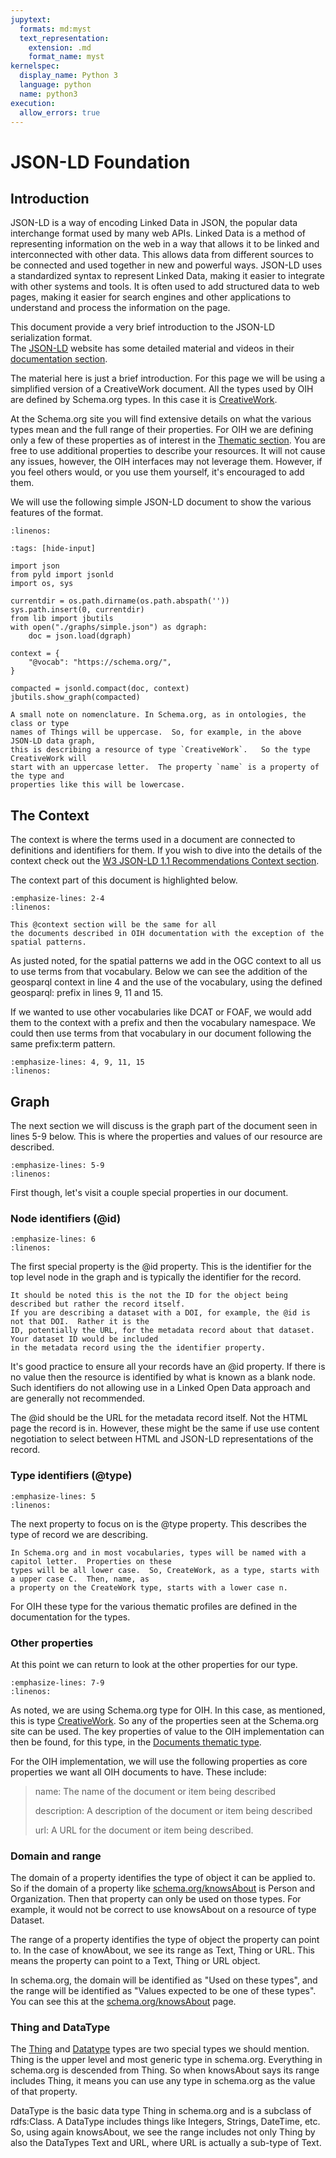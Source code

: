```yaml
---
jupytext:
  formats: md:myst
  text_representation:
    extension: .md
    format_name: myst
kernelspec:
  display_name: Python 3
  language: python
  name: python3
execution:
  allow_errors: true
---
```


# JSON-LD Foundation

## Introduction
JSON-LD is a way of encoding Linked Data in JSON, the popular data interchange
format used by many web APIs. Linked Data is a method of representing information
on the web in a way that allows it to be linked and interconnected with other data.
This allows data from different sources to be connected and used together in new
and powerful ways. JSON-LD uses a standardized syntax to represent Linked Data,
making it easier to integrate with other systems and tools. It is often used to
add structured data to web pages, making it easier for search engines and other
applications to understand and process the information on the page.

This document provide a very brief introduction to the JSON-LD serialization format.  
The [JSON-LD](https://json-ld.org) website has some detailed material and videos in
their [documentation section](https://json-ld.org/learn.html).

The material here is just a brief introduction.   For this page we will be using
a simplified version of a CreativeWork document. All the types used by OIH are defined
by Schema.org types.  In this case it is [CreativeWork](https://schema.org/CreativeWork).

At the Schema.org site you will find extensive details on what the various types mean and 
the full range of their properties. For OIH we are defining only a few of these properties 
as of interest in the [Thematic section](../thematics/README.md).  You are free to use additional 
properties to describe your resources.  It will not cause any issues, however, the OIH interfaces
may not leverage them.  However, if you feel others would, or you use them yourself, it's encouraged
to add them.  

We will use the following simple JSON-LD document to show the various features of the format. 

```{literalinclude} ./graphs/simple.json
:linenos:
```


```{code-cell}
:tags: [hide-input]

import json
from pyld import jsonld
import os, sys

currentdir = os.path.dirname(os.path.abspath(''))
sys.path.insert(0, currentdir)
from lib import jbutils
with open("./graphs/simple.json") as dgraph:
    doc = json.load(dgraph)

context = {
    "@vocab": "https://schema.org/",
}

compacted = jsonld.compact(doc, context)
jbutils.show_graph(compacted)

```


```{note}
A small note on nomenclature. In Schema.org, as in ontologies, the class or type
names of Things will be uppercase.  So, for example, in the above JSON-LD data graph,
this is describing a resource of type `CreativeWork`.   So the type CreativeWork will
start with an uppercase letter.  The property `name` is a property of the type and 
properties like this will be lowercase. 
```



## The Context

The context is where the terms used in a document are connected to definitions and identifiers for them.
If you wish to dive into the details of the context check out the
[W3 JSON-LD 1.1 Recommendations Context section](https://www.w3.org/TR/json-ld/#the-context).

The context part of this document is highlighted below. 




```{literalinclude} ./graphs/simple.json
:emphasize-lines: 2-4
:linenos:
```


```{note}
This @context section will be the same for all
the documents described in OIH documentation with the exception of the spatial patterns.  
```


As justed noted, for the spatial patterns we add in the OGC context 
to all us to use terms from that vocabulary.
Below we can see the addition of the geosparql context in line 4 and the use of the vocabulary, using the defined geosparql: prefix in lines 9, 11 and 15.

If we wanted to use other vocabularies like DCAT or FOAF, we would add them to the context with a 
prefix and then the vocabulary namespace.  We could then use terms from that vocabulary in our document
following the same prefix:term pattern.


```{literalinclude} ../thematics/spatial/graphs/geosparqlsimple.json
:emphasize-lines: 4, 9, 11, 15
:linenos:
```


## Graph

The next section we will discuss is the graph part of the document seen in lines 5-9 below.  This is where the properties and 
values of our resource are described.  


```{literalinclude} ./graphs/simple.json
:emphasize-lines: 5-9
:linenos:
```

First though, let's visit a couple special properties in our 
document.  

### Node identifiers (@id)

```{literalinclude} ./graphs/simple.json
:emphasize-lines: 6
:linenos:
```

The first special property is the @id property.  This is the identifier for the top level node in the
graph and is typically the identifier for the record.  

```{note}
It should be noted this is the not the ID for the object being described but rather the record itself.
If you are describing a dataset with a DOI, for example, the @id is not that DOI.  Rather it is the 
ID, potentially the URL, for the metadata record about that dataset.  Your dataset ID would be included
in the metadata record using the the identifier property. 
```

It's good practice to ensure all your records have an @id property.  If there is no value then the 
resource is identified by what is known as a blank node.  Such identifiers do not allowing use in 
a Linked Open Data approach and are generally not recommended.  

The @id should be the URL for the metadata record itself.  Not the HTML page the record is in.  However, 
these might be the same if use use content negotiation to select between HTML and JSON-LD representations
of the record.

### Type identifiers (@type)

```{literalinclude} ./graphs/simple.json
:emphasize-lines: 5
:linenos:
```

The next property to focus on is the @type property.  This describes the type of record we are describing. 


```{note}
In Schema.org and in most vocabularies, types will be named with a capitol letter.  Properties on these
types will be all lower case.  So, CreateWork, as a type, starts with a upper case C.  Then, name, as 
a property on the CreateWork type, starts with a lower case n.  
```

For OIH these type for the various thematic profiles are defined in the documentation for the types.  


### Other properties

At this point we can return to look at the other properties for our type.  

```{literalinclude} ./graphs/simple.json
:emphasize-lines: 7-9
:linenos:
```

As noted, we are using Schema.org type for OIH.  In this case, as mentioned,
this is type  [CreativeWork](https://schema.org/CreativeWork).  So any of the properties 
seen at the Schema.org site can be used.   The key properties of value to the OIH implementation can then 
be found, for this type, in the [Documents thematic type](../thematics/docs/README.md).

For the OIH implementation, we will use the following properties as core properties we 
want all OIH documents to have.  These include:

> name:  The name of the document or item being described
> 
> description:  A description of the document or item being described
> 
> url: A URL for the document or item being described. 


### Domain and range

The domain of a property identifies the type of object it can be applied to.  
So if the domain of a property like [schema.org/knowsAbout](https://schema.org/knowsAbout)
is Person and Organization.  Then that property can only be used on those types.
For example, it would not be correct to use knowsAbout on a resource of type Dataset.

The range of a property identifies the type of object the property can point to.  In 
the case of knowAbout, we see its range as Text, Thing or URL.  This means the property 
can point to a Text, Thing or URL object.  

In schema.org, the domain will be identified as "Used on these types", and the 
range will be identified as "Values expected to be one of these types".  You can see
this at the [schema.org/knowsAbout](https://schema.org/knowsAbout) page.

### Thing and DataType

The [Thing](https://schema.org/Thing) and [Datatype](https://schema.org/DataType) types 
are two special types we should mention.  Thing is the upper level and most generic
type in schema.org.   Everything in schema.org is descended from Thing.  So when
knowsAbout says its range includes Thing, it means you can use any type in schema.org
as the value of that property.

DataType is the basic data type Thing in schema.org and is a subclass of rdfs:Class.
A DataType includes things like Integers, Strings, DateTime, etc.  So, using again
knowsAbout, we see the range includes not only Thing by also the DataTypes Text 
and URL, where URL is actually a sub-type of Text. 